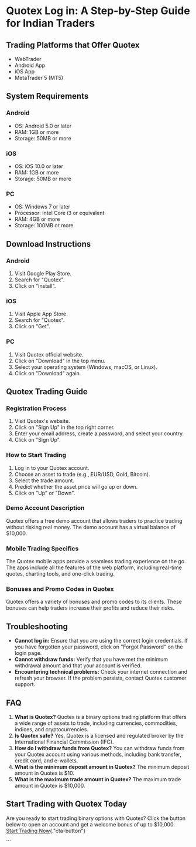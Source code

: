 # Quotex Log in: A Step-by-Step Guide for Indian Traders

## Trading Platforms that Offer Quotex

-   WebTrader
-   Android App
-   iOS App
-   MetaTrader 5 (MT5)

## System Requirements

### Android

-   OS: Android 5.0 or later
-   RAM: 1GB or more
-   Storage: 50MB or more

### iOS

-   OS: iOS 10.0 or later
-   RAM: 1GB or more
-   Storage: 50MB or more

### PC

-   OS: Windows 7 or later
-   Processor: Intel Core i3 or equivalent
-   RAM: 4GB or more
-   Storage: 100MB or more

## Download Instructions

### Android

1.  Visit Google Play Store.
2.  Search for "Quotex".
3.  Click on "Install".

### iOS

1.  Visit Apple App Store.
2.  Search for "Quotex".
3.  Click on "Get".

### PC

1.  Visit Quotex official website.
2.  Click on "Download" in the top menu.
3.  Select your operating system (Windows, macOS, or Linux).
4.  Click on "Download" again.

## Quotex Trading Guide

### Registration Process

1.  Visit Quotex\'s website.
2.  Click on "Sign Up" in the top right corner.
3.  Enter your email address, create a password, and select your
    country.
4.  Click on "Sign Up".

### How to Start Trading

1.  Log in to your Quotex account.
2.  Choose an asset to trade (e.g., EUR/USD, Gold, Bitcoin).
3.  Select the trade amount.
4.  Predict whether the asset price will go up or down.
5.  Click on "Up" or "Down".

### Demo Account Description

Quotex offers a free demo account that allows traders to practice
trading without risking real money. The demo account has a virtual
balance of \$10,000.

### Mobile Trading Specifics

The Quotex mobile apps provide a seamless trading experience on the go.
The apps include all the features of the web platform, including
real-time quotes, charting tools, and one-click trading.

### Bonuses and Promo Codes in Quotex

Quotex offers a variety of bonuses and promo codes to its clients. These
bonuses can help traders increase their profits and reduce their risks.

## Troubleshooting

-   **Cannot log in:** Ensure that you are using the correct login
    credentials. If you have forgotten your password, click on
    "Forgot Password" on the login page.
-   **Cannot withdraw funds:** Verify that you have met the minimum
    withdrawal amount and that your account is verified.
-   **Encountering technical problems:** Check your internet connection
    and refresh your browser. If the problem persists, contact Quotex
    customer support.

## FAQ

1.  **What is Quotex?** Quotex is a binary options trading platform that
    offers a wide range of assets to trade, including currencies,
    commodities, indices, and cryptocurrencies.
2.  **Is Quotex safe?** Yes, Quotex is a licensed and regulated broker
    by the International Financial Commission (IFC).
3.  **How do I withdraw funds from Quotex?** You can withdraw funds from
    your Quotex account using various methods, including bank transfer,
    credit card, and e-wallets.
4.  **What is the minimum deposit amount in Quotex?** The minimum
    deposit amount in Quotex is \$10.
5.  **What is the maximum trade amount in Quotex?** The maximum trade
    amount in Quotex is \$10,000.

## Start Trading with Quotex Today

Are you ready to start trading binary options with Quotex? Click the
button below to open an account and get a welcome bonus of up to
\$10,000.\
[Start Trading
Now](\%22https://traff.sbs/brokerqxsignup\%22){."cta-button"}

\`\`\`

